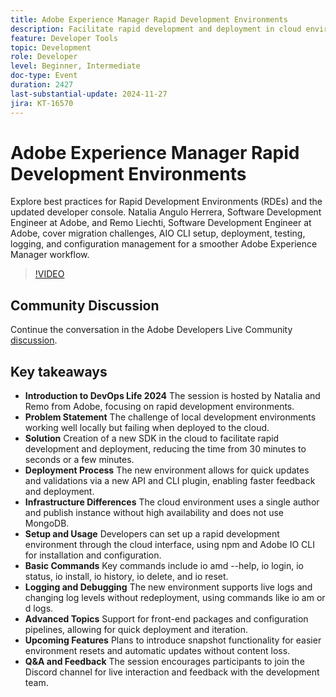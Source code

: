 ```yaml
---
title: Adobe Experience Manager Rapid Development Environments
description: Facilitate rapid development and deployment in cloud environments with Adobe's new SDK, reducing deployment time significantly and supporting quick updates, live logs, and advanced configuration options, as discussed in DevOps Life 2024.
feature: Developer Tools
topic: Development
role: Developer
level: Beginner, Intermediate
doc-type: Event
duration: 2427
last-substantial-update: 2024-11-27
jira: KT-16570
---
```


# Adobe Experience Manager Rapid Development Environments

Explore best practices for Rapid Development Environments (RDEs) and the updated developer console. Natalia Angulo Herrera, Software Development Engineer at Adobe, and Remo Liechti, Software Development Engineer at Adobe, cover migration challenges, AIO CLI setup, deployment, testing, logging, and configuration management for a smoother Adobe Experience Manager workflow.

>[!VIDEO](https://video.tv.adobe.com/v/3440397/?learn=on&enablevpops)


## Community Discussion

Continue the conversation in the Adobe Developers Live Community [discussion](https://adobe.ly/3UJluDo).

## Key takeaways

* **Introduction to DevOps Life 2024** The session is hosted by Natalia and Remo from Adobe, focusing on rapid development environments.
* **Problem Statement** The challenge of local development environments working well locally but failing when deployed to the cloud.
* **Solution** Creation of a new SDK in the cloud to facilitate rapid development and deployment, reducing the time from 30 minutes to seconds or a few minutes.
* **Deployment Process** The new environment allows for quick updates and validations via a new API and CLI plugin, enabling faster feedback and deployment.
* **Infrastructure Differences** The cloud environment uses a single author and publish instance without high availability and does not use MongoDB.
* **Setup and Usage** Developers can set up a rapid development environment through the cloud interface, using npm and Adobe IO CLI for installation and configuration.
* **Basic Commands** Key commands include io amd --help, io login, io status, io install, io history, io delete, and io reset.
* **Logging and Debugging** The new environment supports live logs and changing log levels without redeployment, using commands like io am or d logs.
* **Advanced Topics** Support for front-end packages and configuration pipelines, allowing for quick deployment and iteration.
* **Upcoming Features** Plans to introduce snapshot functionality for easier environment resets and automatic updates without content loss.
* **Q&A and Feedback** The session encourages participants to join the Discord channel for live interaction and feedback with the development team.